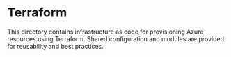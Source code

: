 # Terraform

This directory contains infrastructure as code for provisioning Azure resources using Terraform. Shared configuration and modules are provided for reusability and best practices.
